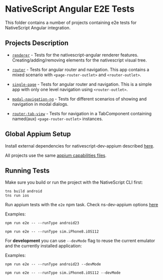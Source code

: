 # NativeScript Angular E2E Tests

This folder contains a number of projects containing e2e tests for NativeScript Angular integration.

## Projects Description

 - [`renderer`](renderer) - Tests for the nativescript-angular renderer features. Creating/adding/removing elements for the nativescript visual tree.

 - [`router`](router) - Tests for angular router and navigation. This app contains a mixed scenario with `<page-router-outlet>` and `<router-outlet>`.

 - [`single-page`](single-page) - Tests for angular router and navigation. This is a simple app with only one level navigation using `<router-outlet>`.

 - [`modal-navigation-ng`](modal-navigation-ng) - Tests for different scenarios of showing and navigation in modal dialogs.

 - [`router-tab-view`](router-tab-view) - Tests for navigation in a TabComponent containing named(aux) `<page-router-outlet>` instances.

## Global Appium Setup

Install external dependencies for nativescript-dev-appium described [here](https://github.com/NativeScript/nativescript-dev-appium#setup).


All projects use the same [appium capabilities files](config/appium.capabilities.json).


## Running Tests

Make sure you build or run the project with the NativeScript CLI first:
```
tns build android
tns run ios
```

Run appium tests with the `e2e` npm task. Check ns-dev-appium options [here](https://github.com/NativeScript/nativescript-dev-appium#options)

Examples:

```
npm run e2e -- --runType android23

npm run e2e -- --runType sim.iPhone8.iOS112
```

For **development** you can use `--devMode` flag to reuse the current emulator and the currently installed application:

Examples:
```
npm run e2e -- --runType android23 --devMode

npm run e2e -- --runType sim.iPhone8.iOS112 --devMode
```
